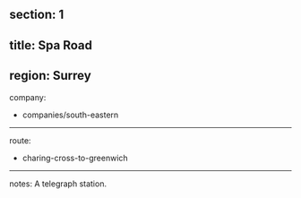 section: 1
----
title: Spa Road
----
region: Surrey
----
company:
- companies/south-eastern
----
route:
- charing-cross-to-greenwich
----
notes: A telegraph station.
